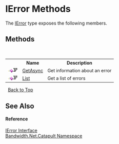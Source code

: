 ﻿# IError Methods
 

The <a href ="T_Bandwidth_Net_Catapult_IError.md">IError</a> type exposes the following members.


## Methods
&nbsp;<table><tr><th></th><th>Name</th><th>Description</th></tr><tr><td>![Public method](media/pubmethod.gif "Public method")![Code example](media/CodeExample.png "Code example")</td><td><a href ="M_Bandwidth_Net_Catapult_IError_GetAsync.md">GetAsync</a></td><td>
Get information about an error</td></tr><tr><td>![Public method](media/pubmethod.gif "Public method")![Code example](media/CodeExample.png "Code example")</td><td><a href ="M_Bandwidth_Net_Catapult_IError_List.md">List</a></td><td>
Get a list of errors</td></tr></table>&nbsp;
<a href="#ierror-methods">Back to Top</a>

## See Also


#### Reference
<a href ="T_Bandwidth_Net_Catapult_IError.md">IError Interface</a><br /><a href ="N_Bandwidth_Net_Catapult.md">Bandwidth.Net.Catapult Namespace</a><br />